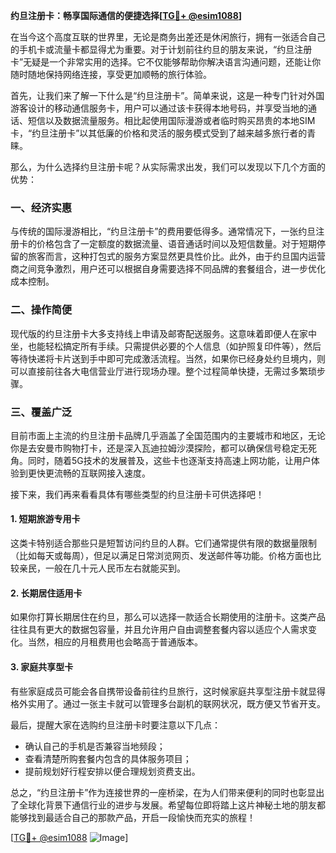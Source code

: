 **约旦注册卡：畅享国际通信的便捷选择[[TG💪+ @esim1088](https://t.me/s/esim1088)]**

在当今这个高度互联的世界里，无论是商务出差还是休闲旅行，拥有一张适合自己的手机卡或流量卡都显得尤为重要。对于计划前往约旦的朋友来说，“约旦注册卡”无疑是一个非常实用的选择。它不仅能够帮助你解决语言沟通问题，还能让你随时随地保持网络连接，享受更加顺畅的旅行体验。

首先，让我们来了解一下什么是“约旦注册卡”。简单来说，这是一种专门针对外国游客设计的移动通信服务卡，用户可以通过该卡获得本地号码，并享受当地的通话、短信以及数据流量服务。相比起使用国际漫游或者临时购买昂贵的本地SIM卡，“约旦注册卡”以其低廉的价格和灵活的服务模式受到了越来越多旅行者的青睐。

那么，为什么选择约旦注册卡呢？从实际需求出发，我们可以发现以下几个方面的优势：

### **一、经济实惠**
与传统的国际漫游相比，“约旦注册卡”的费用要低得多。通常情况下，一张约旦注册卡的价格包含了一定额度的数据流量、语音通话时间以及短信数量。对于短期停留的旅客而言，这种打包式的服务方案显然更具性价比。此外，由于约旦国内运营商之间竞争激烈，用户还可以根据自身需要选择不同品牌的套餐组合，进一步优化成本控制。

### **二、操作简便**
现代版的约旦注册卡大多支持线上申请及邮寄配送服务。这意味着即便人在家中坐，也能轻松搞定所有手续。只需提供必要的个人信息（如护照复印件等），然后等待快递将卡片送到手中即可完成激活流程。当然，如果你已经身处约旦境内，则可以直接前往各大电信营业厅进行现场办理。整个过程简单快捷，无需过多繁琐步骤。

### **三、覆盖广泛**
目前市面上主流的约旦注册卡品牌几乎涵盖了全国范围内的主要城市和地区，无论你是去安曼市购物打卡，还是深入瓦迪拉姆沙漠探险，都可以确保信号稳定无死角。同时，随着5G技术的发展普及，这些卡也逐渐支持高速上网功能，让用户体验到更快更流畅的互联网接入速度。

接下来，我们再来看看具体有哪些类型的约旦注册卡可供选择吧！

#### **1. 短期旅游专用卡**
这类卡特别适合那些只是短暂访问约旦的人群。它们通常提供有限的数据量限制（比如每天或每周），但足以满足日常浏览网页、发送邮件等功能。价格方面也比较亲民，一般在几十元人民币左右就能买到。

#### **2. 长期居住适用卡**
如果你打算长期居住在约旦，那么可以选择一款适合长期使用的注册卡。这类产品往往具有更大的数据包容量，并且允许用户自由调整套餐内容以适应个人需求变化。当然，相应的月租费用也会略高于普通版本。

#### **3. 家庭共享型卡**
有些家庭成员可能会各自携带设备前往约旦旅行，这时候家庭共享型注册卡就显得格外实用了。通过一张主卡就可以管理多台副机的联网状况，既方便又节省开支。

最后，提醒大家在选购约旦注册卡时要注意以下几点：
- 确认自己的手机是否兼容当地频段；
- 查看清楚所购套餐内包含的具体服务项目；
- 提前规划好行程安排以便合理规划资费支出。

总之，“约旦注册卡”作为连接世界的一座桥梁，在为人们带来便利的同时也彰显出了全球化背景下通信行业的进步与发展。希望每位即将踏上这片神秘土地的朋友都能够找到最适合自己的那款产品，开启一段愉快而充实的旅程！

[[TG💪+ @esim1088](https://t.me/s/esim1088) ![Image](https://i.postimg.cc/4NQfJmqS/Snipaste-2025-05-13-00-14-12.png)]